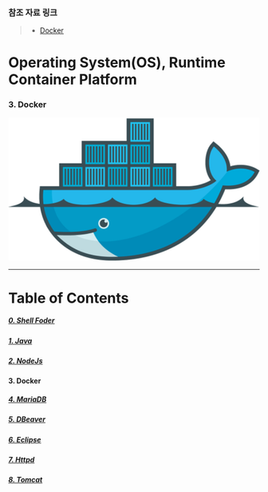 ### 참조 자료 링크
> * [Docker](https://www.docker.com/)

# Operating System(OS), Runtime Container Platform
### 3. Docker
<img src="../../images/docker/docker.png" width="1920"></img>

----

# Table of Contents
##### [0. Shell Foder](../../../../)
##### [1. Java](../java)
##### [2. NodeJs](../node)
#### 3. Docker
##### [4. MariaDB](../mariadb)
##### [5. DBeaver](../dbeaver)
##### [6. Eclipse](../eclipse)
##### [7. Httpd](../httpd)
##### [8. Tomcat](../tomcat)